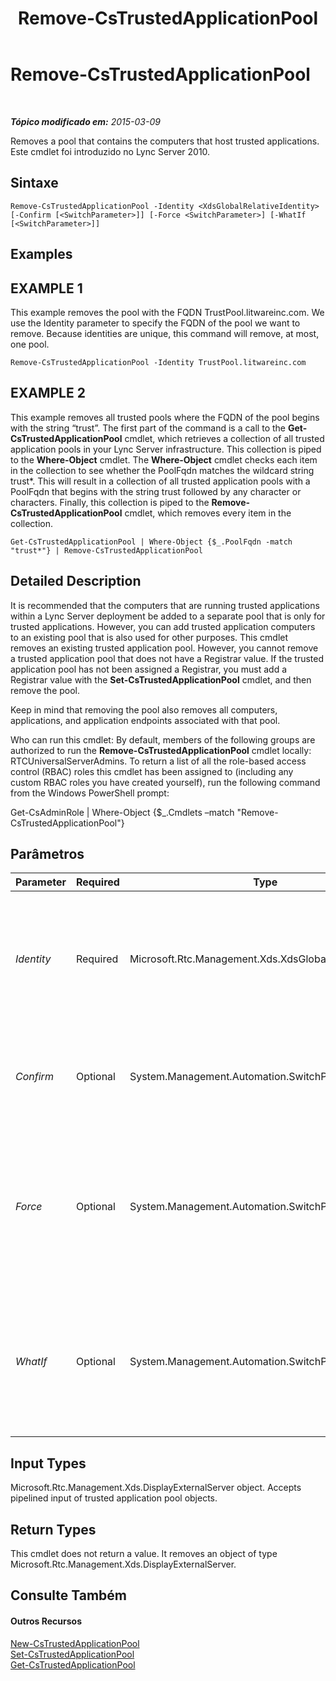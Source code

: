 ﻿---
title: Remove-CsTrustedApplicationPool
TOCTitle: Remove-CsTrustedApplicationPool
ms:assetid: 93aa3381-e3fc-45df-840e-3d6d61a52fb3
ms:mtpsurl: https://technet.microsoft.com/pt-br/library/Gg398750(v=OCS.15)
ms:contentKeyID: 49307476
ms.date: 05/19/2016
mtps_version: v=OCS.15
ms.translationtype: HT
---

# Remove-CsTrustedApplicationPool

 

_**Tópico modificado em:** 2015-03-09_

Removes a pool that contains the computers that host trusted applications. Este cmdlet foi introduzido no Lync Server 2010.

## Sintaxe

    Remove-CsTrustedApplicationPool -Identity <XdsGlobalRelativeIdentity> [-Confirm [<SwitchParameter>]] [-Force <SwitchParameter>] [-WhatIf [<SwitchParameter>]]

## Examples

## EXAMPLE 1

This example removes the pool with the FQDN TrustPool.litwareinc.com. We use the Identity parameter to specify the FQDN of the pool we want to remove. Because identities are unique, this command will remove, at most, one pool.

    Remove-CsTrustedApplicationPool -Identity TrustPool.litwareinc.com

## EXAMPLE 2

This example removes all trusted pools where the FQDN of the pool begins with the string “trust”. The first part of the command is a call to the **Get-CsTrustedApplicationPool** cmdlet, which retrieves a collection of all trusted application pools in your Lync Server infrastructure. This collection is piped to the **Where-Object** cmdlet. The **Where-Object** cmdlet checks each item in the collection to see whether the PoolFqdn matches the wildcard string trust\*. This will result in a collection of all trusted application pools with a PoolFqdn that begins with the string trust followed by any character or characters. Finally, this collection is piped to the **Remove-CsTrustedApplicationPool** cmdlet, which removes every item in the collection.

    Get-CsTrustedApplicationPool | Where-Object {$_.PoolFqdn -match "trust*"} | Remove-CsTrustedApplicationPool

## Detailed Description

It is recommended that the computers that are running trusted applications within a Lync Server deployment be added to a separate pool that is only for trusted applications. However, you can add trusted application computers to an existing pool that is also used for other purposes. This cmdlet removes an existing trusted application pool. However, you cannot remove a trusted application pool that does not have a Registrar value. If the trusted application pool has not been assigned a Registrar, you must add a Registrar value with the **Set-CsTrustedApplicationPool** cmdlet, and then remove the pool.

Keep in mind that removing the pool also removes all computers, applications, and application endpoints associated with that pool.

Who can run this cmdlet: By default, members of the following groups are authorized to run the **Remove-CsTrustedApplicationPool** cmdlet locally: RTCUniversalServerAdmins. To return a list of all the role-based access control (RBAC) roles this cmdlet has been assigned to (including any custom RBAC roles you have created yourself), run the following command from the Windows PowerShell prompt:

Get-CsAdminRole | Where-Object {$\_.Cmdlets –match "Remove-CsTrustedApplicationPool"}

## Parâmetros


<table>
<colgroup>
<col style="width: 25%" />
<col style="width: 25%" />
<col style="width: 25%" />
<col style="width: 25%" />
</colgroup>
<thead>
<tr class="header">
<th>Parameter</th>
<th>Required</th>
<th>Type</th>
<th>Description</th>
</tr>
</thead>
<tbody>
<tr class="odd">
<td><p><em>Identity</em></p></td>
<td><p>Required</p></td>
<td><p>Microsoft.Rtc.Management.Xds.XdsGlobalRelativeIdentity</p></td>
<td><p>The fully qualified domain name (FQDN) or service ID of the pool you want to remove.</p></td>
</tr>
<tr class="even">
<td><p><em>Confirm</em></p></td>
<td><p>Optional</p></td>
<td><p>System.Management.Automation.SwitchParameter</p></td>
<td><p>Solicita confirmação antes da execução do comando.</p></td>
</tr>
<tr class="odd">
<td><p><em>Force</em></p></td>
<td><p>Optional</p></td>
<td><p>System.Management.Automation.SwitchParameter</p></td>
<td><p>Suppresses any confirmation prompts that would otherwise be displayed before making changes.</p></td>
</tr>
<tr class="even">
<td><p><em>WhatIf</em></p></td>
<td><p>Optional</p></td>
<td><p>System.Management.Automation.SwitchParameter</p></td>
<td><p>Descreve o que aconteceria se o comando fosse executado sem ser executado de fato.</p></td>
</tr>
</tbody>
</table>


## Input Types

Microsoft.Rtc.Management.Xds.DisplayExternalServer object. Accepts pipelined input of trusted application pool objects.

## Return Types

This cmdlet does not return a value. It removes an object of type Microsoft.Rtc.Management.Xds.DisplayExternalServer.

## Consulte Também

#### Outros Recursos

[New-CsTrustedApplicationPool](new-cstrustedapplicationpool.md)  
[Set-CsTrustedApplicationPool](set-cstrustedapplicationpool.md)  
[Get-CsTrustedApplicationPool](get-cstrustedapplicationpool.md)

